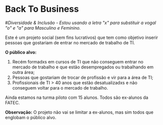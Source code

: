 # Back To Business

#<i>Diversidade & Inclusão - Estou usando a letra "x" para substituir a vogal "o" e "a" para Masculino e Feminino.</i>

Este é um projeto social (sem fins lucrativos) que tem como objetivo inserir pessoas que gostariam de entrar no mercado de trabalho de TI. </br>
<p><b>O público alvo:</b></br>
<ol>
  <li>Recém formadxs em cursos de TI que não conseguem entrar no mercado de trabalho e que estão desempregados ou trabalhando em outra área;</li>
  <li>Pessoas que gostariam de trocar de profissão e vir para a área de TI;</li>
  <li>Profissionais de TI > 40 anos que estão desatualizadxs e não conseguem voltar para o mercado de trabalho.</li>
</ol>
<p>Ainda estamos na turma piloto com 15 alunos. Todos são ex-alunos da FATEC.

<p><b>Observação:</b> O projeto não vai se limitar a ex-alunos, mas sim todos que englobam o público alvo.
